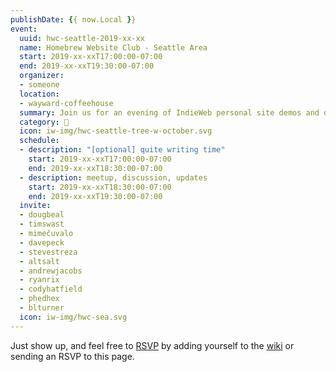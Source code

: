 ```yaml
---
publishDate: {{ now.Local }}
event:
  uuid: hwc-seattle-2019-xx-xx
  name: Homebrew Website Club - Seattle Area
  start: 2019-xx-xxT17:00:00-07:00
  end: 2019-xx-xxT19:30:00-07:00
  organizer:
  - someone
  location:
  - wayward-coffeehouse
  summary: Join us for an evening of IndieWeb personal site demos and discussions!
  category: 🌲
  icon: iw-img/hwc-seattle-tree-w-october.svg
  schedule:
  - description: "[optional] quite writing time"
    start: 2019-xx-xxT17:00:00-07:00
    end: 2019-xx-xxT18:30:00-07:00
  - description: meetup, discussion, updates
    start: 2019-xx-xxT18:30:00-07:00
    end: 2019-xx-xxT19:30:00-07:00
  invite:
  - dougbeal
  - timswast
  - mimečuvalo
  - davepeck
  - stevestreza
  - altsalt
  - andrewjacobs
  - ryanrix
  - codyhatfield
  - phedhex
  - blturner
  icon: iw-img/hwc-sea.svg
---
```


Just show up, and feel free to [RSVP](https://indieweb.org/rsvp) by adding yourself to the [wiki]({{<indieweb-wiki-hwc>}}) or sending an RSVP to this page.

